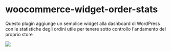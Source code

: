 # woocommerce-widget-order-stats

<p>Questo plugin aggiunge un semplice widget alla dashboard di WordPress con le statistiche degli ordini utile per tenere sotto controllo l'andamento del proprio store</p>

<img src="https://github.com/acalanchini-dev/woocommerce-widget-order-stats/blob/master/screenshot.png"/>
